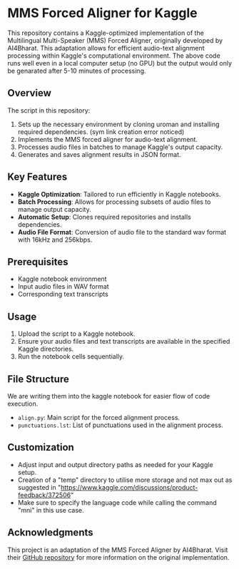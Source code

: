 # MMS Forced Aligner for Kaggle

This repository contains a Kaggle-optimized implementation of the Multilingual Multi-Speaker (MMS) Forced Aligner, originally developed by AI4Bharat. This adaptation allows for efficient audio-text alignment processing within Kaggle's computational environment. The above code runs well even in a local computer setup (no GPU) but the output would only be genarated after 5-10 minutes of processing.

## Overview

The script in this repository:
1. Sets up the necessary environment by cloning uroman and installing required dependencies. (sym link creation error noticed)
2. Implements the MMS forced aligner for audio-text alignment.
3. Processes audio files in batches to manage Kaggle's output capacity.
4. Generates and saves alignment results in JSON format.

## Key Features

- **Kaggle Optimization**: Tailored to run efficiently in Kaggle notebooks.
- **Batch Processing**: Allows for processing subsets of audio files to manage output capacity.
- **Automatic Setup**: Clones required repositories and installs dependencies.
- **Audio File Format**: Conversion of audio file to the standard wav format with 16kHz and 256kbps.

## Prerequisites

- Kaggle notebook environment
- Input audio files in WAV format
- Corresponding text transcripts

## Usage

1. Upload the script to a Kaggle notebook.
2. Ensure your audio files and text transcripts are available in the specified Kaggle directories.
3. Run the notebook cells sequentially.

## File Structure
We are writing them into the kaggle notebook for easier flow of code execution. 
- `align.py`: Main script for the forced alignment process.
- `punctuations.lst`: List of punctuations used in the alignment process.

## Customization

- Adjust input and output directory paths as needed for your Kaggle setup.
- Creation of a "temp" directory to utilise more storage and not max out as suggested in "https://www.kaggle.com/discussions/product-feedback/372506"
- Make sure to specify the language code while calling the command "mni" in this use case.

## Acknowledgments

This project is an adaptation of the MMS Forced Aligner by AI4Bharat. Visit their [GitHub repository](https://github.com/AI4Bharat/ai4b-fairseq/blob/main/examples/mms/data_prep) for more information on the original implementation.

